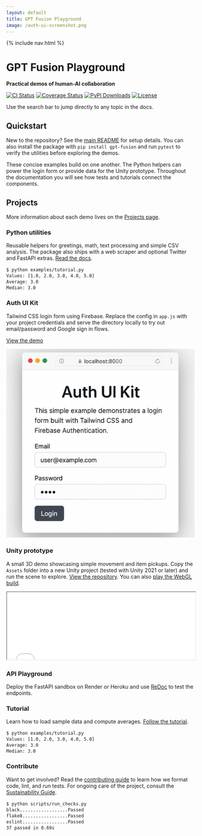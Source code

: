 ```yaml
---
layout: default
title: GPT Fusion Playground
image: /auth-ui-screenshot.png
---
```

<!--
Plan:
1. Show a short demo inside each project card for quick context.
2. Use preformatted blocks for CLI output and an iframe for the Unity preview.
3. Keep markup lightweight so existing CSS continues to work.
4. Link to pip install instructions.
-->

{% include nav.html %}

<div class="hero container">
  <h1>GPT Fusion Playground</h1>
  <p><strong>Practical demos of human-AI collaboration</strong></p>
  <p>
    <a href="https://github.com/costasford/gpt-fusion/actions/workflows/ci.yml"><img src="https://github.com/costasford/gpt-fusion/actions/workflows/ci.yml/badge.svg" alt="CI Status" loading="lazy"></a>
    <a href="https://codecov.io/gh/costasford/gpt-fusion"><img src="https://codecov.io/gh/costasford/gpt-fusion/branch/main/graph/badge.svg" alt="Coverage Status" loading="lazy"></a>
    <a href="https://pypi.org/project/gpt-fusion/"><img src="https://img.shields.io/pypi/dm/gpt-fusion.svg" alt="PyPI Downloads" loading="lazy"></a>
    <a href="https://github.com/costasford/gpt-fusion/blob/main/LICENSE"><img src="https://img.shields.io/github/license/costasford/gpt-fusion" alt="License" loading="lazy"></a>
  </p>
  <p>Use the search bar to jump directly to any topic in the docs.</p>
</div>

<section class="container">
  <h2>Quickstart</h2>
  <p>New to the repository? See the <a href="https://github.com/costasford/gpt-fusion#readme">main README</a> for setup details. You can also install the package with <code>pip install gpt-fusion</code> and run <code>pytest</code> to verify the utilities before exploring the demos.</p>
  <p>These concise examples build on one another. The Python helpers can power the login form or provide data for the Unity prototype. Throughout the documentation you will see how tests and tutorials connect the components.</p>
</section>

<section class="container">
  <h2>Projects</h2>
  <p>More information about each demo lives on the <a href="projects.md">Projects page</a>.</p>
  <div class="projects-grid">
    <div class="project-card">
      <h3>Python utilities</h3>
      <p>Reusable helpers for greetings, math, text processing and simple CSV analysis. The package also ships with a web scraper and optional Twitter and FastAPI extras. <a href="README.md">Read the docs</a>.</p>
      <pre><code>$ python examples/tutorial.py
Values: [1.0, 2.0, 3.0, 4.0, 5.0]
Average: 3.0
Median: 3.0</code></pre>
    </div>
    <div class="project-card">
      <h3>Auth UI Kit</h3>
      <p>Tailwind CSS login form using Firebase. Replace the config in <code>app.js</code> with your project credentials and serve the directory locally to try out email/password and Google sign in flows.</p>
      <p><a href="https://github.com/costasford/gpt-fusion/tree/main/auth-ui-kit">View the demo</a></p>
      <img src="/auth-ui-screenshot.png" alt="Auth UI screenshot" loading="lazy">
    </div>
    <div class="project-card">
      <h3>Unity prototype</h3>
      <p>A small 3D demo showcasing simple movement and item pickups. Copy the <code>Assets</code> folder into a new Unity project (tested with Unity&nbsp;2021 or later) and run the scene to explore. <a href="https://github.com/costasford/gpt-fusion/tree/main/unity-prototype">View the repository</a>. You can also <a href="unity-demo/">play the WebGL build</a>.</p>
      <div class="preview">
        <iframe src="unity-demo/" width="100%" height="180" allowfullscreen loading="lazy" title="Unity preview"></iframe>
      </div>
    </div>
    <div class="project-card">
      <h3>API Playground</h3>
      <p>Deploy the FastAPI sandbox on Render or Heroku and use <a href="api-playground.md">ReDoc</a> to test the endpoints.</p>
    </div>
    <div class="project-card">
      <h3>Tutorial</h3>
      <p>Learn how to load sample data and compute averages. <a href="tutorial.md">Follow the tutorial</a>.</p>
      <pre><code>$ python examples/tutorial.py
Values: [1.0, 2.0, 3.0, 4.0, 5.0]
Average: 3.0
Median: 3.0</code></pre>
    </div>
    <div class="project-card">
      <h3>Contribute</h3>
      <p>Want to get involved? Read the <a href="contributing.md">contributing guide</a> to learn how we format code, lint, and run tests. For ongoing care of the project, consult the <a href="sustainability.md">Sustainability Guide</a>.</p>
      <pre><code>$ python scripts/run_checks.py
black..................Passed
flake8.................Passed
eslint.................Passed
37 passed in 0.69s</code></pre>
    </div>
  </div>
</section>

<script src="assets/js/bundle.js"></script>
